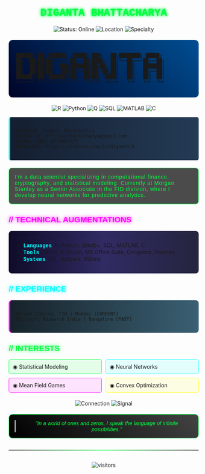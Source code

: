 # <div align="center"><span style="color:#00FF41; font-family:'Courier New', monospace; text-shadow: 0 0 5px #00FF41, 0 0 10px #00FF41;">DIGANTA BHATTACHARYA</span></div>

<div align="center">
  <img src="https://img.shields.io/badge/STATUS-ONLINE-00FF41?style=for-the-badge&logoColor=black" alt="Status: Online">
  <img src="https://img.shields.io/badge/LOCATION-Mumbai_INDIA-FF00FF?style=for-the-badge&logoColor=black" alt="Location">
  <img src="https://img.shields.io/badge/SPECIALTY-COMPUTATIONAL_FINANCE-00FFFF?style=for-the-badge&logoColor=black" alt="Specialty">
</div>

<div style="background: linear-gradient(45deg, #000428, #004e92); padding: 20px; border-radius: 10px; margin: 20px 0;">

```ascii
██████╗ ██╗ ██████╗  █████╗ ███╗   ██╗████████╗ █████╗ 
██╔══██╗██║██╔════╝ ██╔══██╗████╗  ██║╚══██╔══╝██╔══██╗
██║  ██║██║██║  ███╗███████║██╔██╗ ██║   ██║   ███████║
██║  ██║██║██║   ██║██╔══██║██║╚██╗██║   ██║   ██╔══██║
██████╔╝██║╚██████╔╝██║  ██║██║ ╚████║   ██║   ██║  ██║
╚═════╝ ╚═╝ ╚═════╝ ╚═╝  ╚═╝╚═╝  ╚═══╝   ╚═╝   ╚═╝  ╚═╝
```

</div>

<div align="center" style="margin: 15px 0;">
  <img src="https://img.shields.io/badge/R-276DC3?style=for-the-badge&logo=r&logoColor=white" alt="R">
  <img src="https://img.shields.io/badge/Python-3776AB?style=for-the-badge&logo=python&logoColor=white" alt="Python">
  <img src="https://img.shields.io/badge/Q-044A55?style=for-the-badge" alt="Q">
  <img src="https://img.shields.io/badge/SQL-4479A1?style=for-the-badge&logo=mysql&logoColor=white" alt="SQL">
  <img src="https://img.shields.io/badge/MATLAB-0076A8?style=for-the-badge&logo=mathworks&logoColor=white" alt="MATLAB">
  <img src="https://img.shields.io/badge/C-00599C?style=for-the-badge&logo=c&logoColor=white" alt="C">
</div>

<div style="background: linear-gradient(to right, #141e30, #243b55); padding: 15px; border-left: 4px solid #00FFFF; border-radius: 5px; margin: 15px 0;">

```
LOCATION: Mumbai, Maharashtra
MATRIX ID: officialbhattacharya@gmail.com
NEURAL LINK: 8389054577
MAINFRAME: https://linkedin.com/in/diganta-b
```

</div>

<div style="background-color: rgba(0, 0, 0, 0.7); border-radius: 8px; padding: 15px; margin: 20px 0; border: 1px solid #00FF41;">
<span style="color:#00FF41; font-family:'Orbitron', sans-serif; letter-spacing: 1px;">I'm a data scientist specializing in computational finance, cryptography, and statistical modeling. Currently at Morgan Stanley as a Senior Associate in the FID division, where I develop neural networks for predictive analytics.</span>
</div>

## <span style="color:#FF00FF; font-family:'Orbitron', sans-serif; text-shadow: 0 0 10px #FF00FF;">// TECHNICAL AUGMENTATIONS</span>

<div style="background: linear-gradient(to right, #0f0c29, #302b63, #24243e); padding: 15px; border-radius: 8px; margin: 10px 0;">

* <span style="color:#00FFFF; font-family:'Courier New', monospace;">**Languages**</span>: R, Python, Q/kdb+, SQL, MATLAB, C
* <span style="color:#00FFFF; font-family:'Courier New', monospace;">**Tools**</span>: LaTeX, R-Studio, MS Office Suite, Geogebra, Desmos
* <span style="color:#00FFFF; font-family:'Courier New', monospace;">**Systems**</span>: GIT, JySpark, RShiny

</div>

## <span style="color:#00FFFF; font-family:'Orbitron', sans-serif; text-shadow: 0 0 10px #00FFFF;">// EXPERIENCE</span>

<div style="background: linear-gradient(to right, #16222A, #3A6073); padding: 15px; border-radius: 8px; margin: 10px 0; border-left: 4px solid #FF00FF;">

```
Morgan Stanley, FID | Mumbai [CURRENT]
Microsoft Research India | Bangalore [PAST]
```

</div>

## <span style="color:#00FF41; font-family:'Orbitron', sans-serif; text-shadow: 0 0 10px #00FF41;">// INTERESTS</span>

<div style="display: grid; grid-template-columns: repeat(2, 1fr); gap: 10px; margin: 15px 0;">
  <div style="background-color: rgba(0, 255, 65, 0.1); padding: 10px; border-radius: 5px; border: 1px solid #00FF41;">
    ◉ Statistical Modeling
  </div>
  <div style="background-color: rgba(0, 255, 255, 0.1); padding: 10px; border-radius: 5px; border: 1px solid #00FFFF;">
    ◉ Neural Networks
  </div>
  <div style="background-color: rgba(255, 0, 255, 0.1); padding: 10px; border-radius: 5px; border: 1px solid #FF00FF;">
    ◉ Mean Field Games
  </div>
  <div style="background-color: rgba(255, 255, 0, 0.1); padding: 10px; border-radius: 5px; border: 1px solid #FFFF00;">
    ◉ Convex Optimization
  </div>
</div>

<div align="center" style="margin: 20px 0;">
  <img src="https://img.shields.io/badge/CONNECTION-ENCRYPTED-FF00FF?style=for-the-badge&logoColor=black" alt="Connection">
  <img src="https://img.shields.io/badge/SIGNAL-STRONG-00FFFF?style=for-the-badge&logoColor=black" alt="Signal">
</div>

<div style="background: linear-gradient(45deg, #000000, #434343); padding: 15px; border-radius: 10px; margin: 15px 0; border: 1px solid #00FF41;">
  <blockquote style="color:#00FF41; font-family:'Orbitron', sans-serif; font-style: italic; text-align: center; margin: 0;">
    "In a world of ones and zeros, I speak the language of infinite possibilities."
  </blockquote>
</div>

<!-- Add a glowing line separator -->
<div style="width: 100%; height: 2px; background: linear-gradient(to right, #000, #00FF41, #000); margin: 30px 0;"></div>


<!-- Visitor Counter -->
<div align="center" style="margin-top: 20px;">
  <img src="https://komarev.com/ghpvc/?username=yourusername&color=00FFFF&style=flat-square&label=VISITORS" alt="visitors" />
</div>

